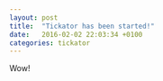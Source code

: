 ```yaml
---
layout: post
title:  "Tickator has been started!"
date:   2016-02-02 22:03:34 +0100
categories: tickator
---
```

Wow!
